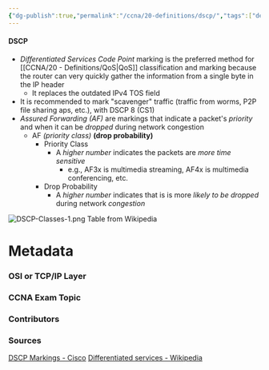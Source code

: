 ```yaml
---
{"dg-publish":true,"permalink":"/ccna/20-definitions/dscp/","tags":["defs_ccna"],"created":"2023-11-04T12:45:23.000-07:00","updated":"2023-11-08T14:32:25.588-08:00"}
---
```


#### DSCP
- *Differentiated Services Code Point* marking is the preferred method for [[CCNA/20 - Definitions/QoS\|QoS]] classification and marking because the router can very quickly gather the information from a single byte in the IP header	
	- It replaces the outdated IPv4 TOS field
- It is recommended to mark "scavenger" traffic (traffic from worms, P2P file sharing aps, etc.), with DSCP 8 (CS1)
- *Assured Forwarding (AF)* are markings that indicate a packet's *priority* and when it can be *dropped* during network congestion
	- AF *(priority class)* **(drop probability)**
		- Priority Class
			- A *higher number* indicates the packets are *more time sensitive*
				- e.g., AF3x is multimedia streaming, AF4x is multimedia conferencing, etc.
		- Drop Probability
			- A *higher number* indicates that is is more *likely to be dropped* during network *congestion*

![DSCP-Classes-1.png](/img/user/Attachments/DSCP-Classes-1.png)
Table from Wikipedia

# Metadata
### OSI or TCP/IP Layer

### CCNA Exam Topic

### Contributors

### Sources
[DSCP Markings - Cisco](https://www.cisco.com/c/en/us/td/docs/switches/datacenter/nexus1000/sw/4_0/qos/configuration/guide/nexus1000v_qos/qos_6dscp_val.pdf)
[Differentiated services - Wikipedia](https://en.wikipedia.org/wiki/Differentiated_services)
